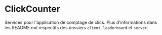 # ClickCounter

Services pour l'application de comptage de clics.
Plus d'informations dans les README.md respectifs des dossiers `client`, `leaderboard` et `server`.